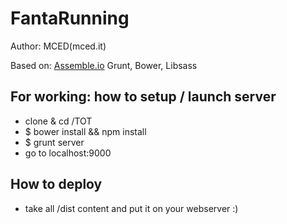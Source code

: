 # FantaRunning


Author: MCED(mced.it)

Based on: 
[Assemble.io](http://assemble.io)
Grunt, Bower, Libsass

## For working: how to setup / launch server

- clone & cd /TOT
- $ bower install && npm install
- $ grunt server 
- go to localhost:9000


## How to deploy

- take all /dist content and put it on your webserver :)
